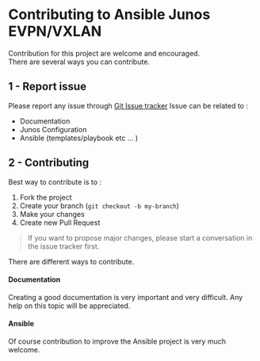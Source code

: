 # Contributing to Ansible Junos EVPN/VXLAN

Contribution for this project are welcome and encouraged.  
There are several ways you can contribute.

## 1 - Report issue
Please report any issue through [Git Issue tracker](https://github.com/JNPRAutomate/ansible-junos-evpn-vxlan/issues)
Issue can be related to :
 - Documentation
 - Junos Configuration
 - Ansible (templates/playbook etc ... )

## 2 - Contributing

Best way to contribute is to :
1. Fork the project
2. Create your branch (`git checkout -b my-branch`)
3. Make your changes
4. Create new Pull Request

> If you want to propose major changes, please start a conversation in the issue tracker first.

There are different ways to contribute.

#### Documentation

Creating a good documentation is very important and very difficult.
Any help on this topic will be appreciated.

#### Ansible

Of course contribution to improve the Ansible project is very much welcome.  
